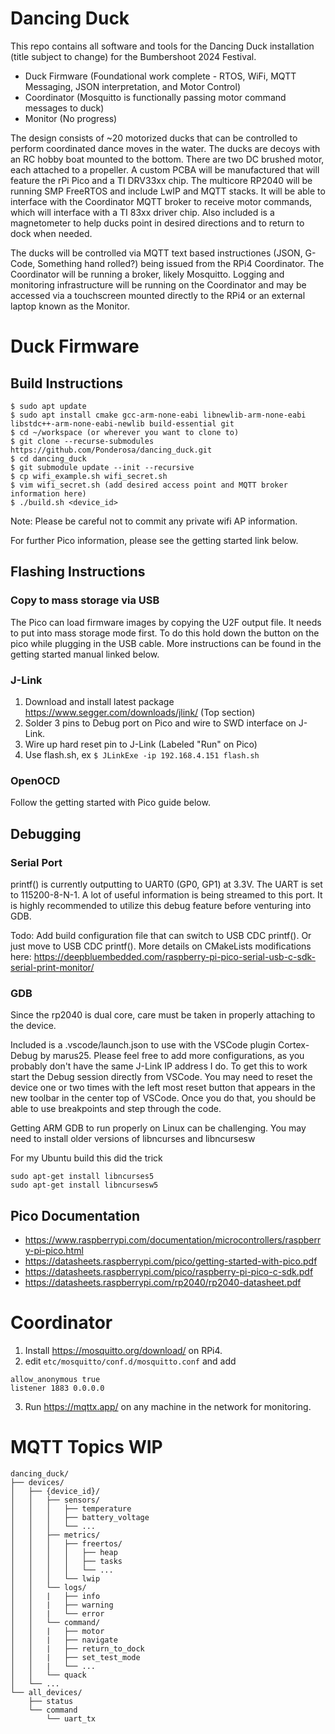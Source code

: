 # Dancing Duck

This repo contains all software and tools for the Dancing Duck installation (title subject to change) for the Bumbershoot 2024 Festival. 

- Duck Firmware (Foundational work complete - RTOS, WiFi, MQTT Messaging, JSON interpretation, and Motor Control)
- Coordinator (Mosquitto is functionally passing motor command messages to duck)
- Monitor (No progress)

The design consists of ~20 motorized ducks that can be controlled to perform coordinated dance moves in the water. The ducks are decoys with an RC hobby boat mounted to the bottom. There are two DC brushed motor, each attached to a propeller. A custom PCBA will be manufactured that will feature the rPi Pico and a TI DRV33xx chip. The multicore RP2040 will be running SMP FreeRTOS and include LwIP and MQTT stacks. It will be able to interface with the Coordinator MQTT broker to receive motor commands, which will interface with a TI 83xx driver chip. Also included is a magnetometer to help ducks point in desired directions and to return to dock when needed.  

The ducks will be controlled via MQTT text based instructiones (JSON, G-Code, Something hand rolled?) being issued from the RPi4 Coordinator. The Coordinator will be running a broker, likely Mosquitto. Logging and monitoring infrastructure will be running on the Coordinator and may be accessed via a touchscreen mounted directly to the RPi4 or an external laptop known as the Monitor. 

# Duck Firmware
## Build Instructions
```
$ sudo apt update
$ sudo apt install cmake gcc-arm-none-eabi libnewlib-arm-none-eabi libstdc++-arm-none-eabi-newlib build-essential git
$ cd ~/workspace (or wherever you want to clone to)
$ git clone --recurse-submodules https://github.com/Ponderosa/dancing_duck.git
$ cd dancing_duck
$ git submodule update --init --recursive
$ cp wifi_example.sh wifi_secret.sh
$ vim wifi_secret.sh (add desired access point and MQTT broker information here)
$ ./build.sh <device_id>
```
Note: Please be careful not to commit any private wifi AP information.

For further Pico information, please see the getting started link below.

## Flashing Instructions
### Copy to mass storage via USB
The Pico can load firmware images by copying the U2F output file. It needs to put into mass storage mode first. To do this hold down the button on the pico while plugging in the USB cable. More instructions can be found in the getting started manual linked below.

### J-Link
1. Download and install latest package https://www.segger.com/downloads/jlink/ (Top section)
2. Solder 3 pins to Debug port on Pico and wire to SWD interface on J-Link.
3. Wire up hard reset pin to J-Link (Labeled "Run" on Pico)
4. Use flash.sh, ex `$ JLinkExe -ip 192.168.4.151 flash.sh`

### OpenOCD
Follow the getting started with Pico guide below.

## Debugging

### Serial Port
printf() is currently outputting to UART0 (GP0, GP1) at 3.3V. The UART is set to 115200-8-N-1. A lot of useful information is being streamed to this port. It is highly recommended to utilize this debug feature before venturing into GDB. 

Todo: Add build configuration file that can switch to USB CDC printf(). Or just move to USB CDC printf(). More details on CMakeLists modifications here: https://deepbluembedded.com/raspberry-pi-pico-serial-usb-c-sdk-serial-print-monitor/

### GDB
Since the rp2040 is dual core, care must be taken in properly attaching to the device. 

Included is a .vscode/launch.json to use with the VSCode plugin Cortex-Debug by marus25. Please feel free to add more configurations, as you probably don't have the same J-Link IP address I do. To get this to work start the Debug session directly from VSCode. You may need to reset the device one or two times with the left most reset button that appears in the new toolbar in the center top of VSCode. Once you do that, you should be able to use breakpoints and step through the code. 

Getting ARM GDB to run properly on Linux can be challenging. You may need to install older versions of libncurses and libncursesw

For my Ubuntu build this did the trick
```
sudo apt-get install libncurses5
sudo apt-get install libncursesw5
```

## Pico Documentation
- https://www.raspberrypi.com/documentation/microcontrollers/raspberry-pi-pico.html
- https://datasheets.raspberrypi.com/pico/getting-started-with-pico.pdf
- https://datasheets.raspberrypi.com/pico/raspberry-pi-pico-c-sdk.pdf
- https://datasheets.raspberrypi.com/rp2040/rp2040-datasheet.pdf

# Coordinator
1. Install https://mosquitto.org/download/ on RPi4.
2. edit `etc/mosquitto/conf.d/mosquitto.conf` and add 
```
allow_anonymous true
listener 1883 0.0.0.0
```
3. Run https://mqttx.app/ on any machine in the network for monitoring.

# MQTT Topics WIP
```
dancing_duck/
├── devices/
│   ├── {device_id}/
│   │   ├── sensors/
│   │   │   ├── temperature
│   │   │   ├── battery_voltage
│   │   │   └── ...
│   │   ├── metrics/
│   │   │   ├── freertos/
│   │   │   │   ├── heap
│   │   │   │   ├── tasks
│   │   │   │   └── ...
│   │   │   └── lwip
│   │   └── logs/
│   │   |   ├── info
│   │   |   ├── warning
│   │   |   └── error
│   │   └── command/
│   │   |   ├── motor
│   │   |   ├── navigate
│   │   |   ├── return_to_dock
│   │   |   ├── set_test_mode
│   │   |   └── ...
│   │   └── quack
│   └── ...
└── all_devices/
    ├── status
    └── command
        └── uart_tx
```